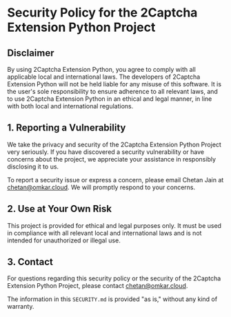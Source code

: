 # Security Policy for the 2Captcha Extension Python Project

## Disclaimer

By using 2Captcha Extension Python, you agree to comply with all applicable local and international laws. The developers of 2Captcha Extension Python will not be held liable for any misuse of this software. It is the user's sole responsibility to ensure adherence to all relevant laws, and to use 2Captcha Extension Python in an ethical and legal manner, in line with both local and international regulations.

## 1. Reporting a Vulnerability

We take the privacy and security of the 2Captcha Extension Python Project very seriously. If you have discovered a security vulnerability or have concerns about the project, we appreciate your assistance in responsibly disclosing it to us.

To report a security issue or express a concern, please email Chetan Jain at [chetan@omkar.cloud](mailto:chetan@omkar.cloud). We will promptly respond to your concerns.

## 2. Use at Your Own Risk

This project is provided for ethical and legal purposes only. It must be used in compliance with all relevant local and international laws and is not intended for unauthorized or illegal use.

## 3. Contact

For questions regarding this security policy or the security of the 2Captcha Extension Python Project, please contact [chetan@omkar.cloud](mailto:chetan@omkar.cloud).

The information in this `SECURITY.md` is provided "as is," without any kind of warranty.
